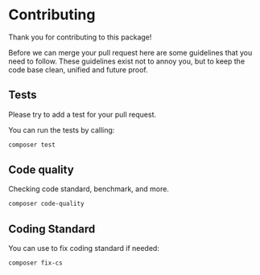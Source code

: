 Contributing
============

Thank you for contributing to this package!

Before we can merge your pull request here are some guidelines that you need to follow.
These guidelines exist not to annoy you, but to keep the code base clean,
unified and future proof.

Tests
--------------

Please try to add a test for your pull request.

You can run the tests by calling:

```bash
composer test
```

Code quality
---------------------------

Checking code standard, benchmark, and more.

```bash
composer code-quality
```

Coding Standard
----------------

You can use to fix coding standard if needed:

```bash
composer fix-cs
```